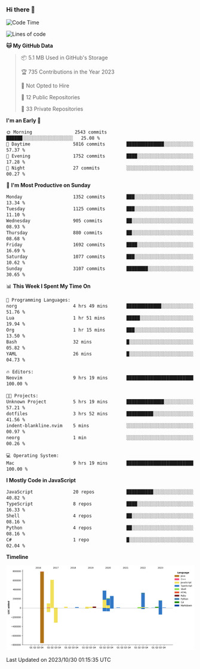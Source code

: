 ### Hi there 👋

<!--
**Clumsy-Coder/Clumsy-Coder** is a ✨ _special_ ✨ repository because its `README.md` (this file) appears on your GitHub profile.

Here are some ideas to get you started:

- 🔭 I’m currently working on ...
- 🌱 I’m currently learning ...
- 👯 I’m looking to collaborate on ...
- 🤔 I’m looking for help with ...
- 💬 Ask me about ...
- 📫 How to reach me: ...
- 😄 Pronouns: ...
- ⚡ Fun fact: ...
-->

<!-- anmol098/waka-readme-stats -->
<!--START_SECTION:waka-->
![Code Time](http://img.shields.io/badge/Code%20Time-428%20hrs%2051%20mins-blue)

![Lines of code](https://img.shields.io/badge/From%20Hello%20World%20I%27ve%20Written-3.0%20million%20lines%20of%20code-blue)

**🐱 My GitHub Data** 

> 📦 5.1 MB Used in GitHub's Storage 
 > 
> 🏆 735 Contributions in the Year 2023
 > 
> 🚫 Not Opted to Hire
 > 
> 📜 12 Public Repositories 
 > 
> 🔑 33 Private Repositories 
 > 
**I'm an Early 🐤** 

```text
🌞 Morning                2543 commits        ██████░░░░░░░░░░░░░░░░░░░   25.08 % 
🌆 Daytime                5816 commits        ██████████████░░░░░░░░░░░   57.37 % 
🌃 Evening                1752 commits        ████░░░░░░░░░░░░░░░░░░░░░   17.28 % 
🌙 Night                  27 commits          ░░░░░░░░░░░░░░░░░░░░░░░░░   00.27 % 
```
📅 **I'm Most Productive on Sunday** 

```text
Monday                   1352 commits        ███░░░░░░░░░░░░░░░░░░░░░░   13.34 % 
Tuesday                  1125 commits        ███░░░░░░░░░░░░░░░░░░░░░░   11.10 % 
Wednesday                905 commits         ██░░░░░░░░░░░░░░░░░░░░░░░   08.93 % 
Thursday                 880 commits         ██░░░░░░░░░░░░░░░░░░░░░░░   08.68 % 
Friday                   1692 commits        ████░░░░░░░░░░░░░░░░░░░░░   16.69 % 
Saturday                 1077 commits        ███░░░░░░░░░░░░░░░░░░░░░░   10.62 % 
Sunday                   3107 commits        ████████░░░░░░░░░░░░░░░░░   30.65 % 
```


📊 **This Week I Spent My Time On** 

```text
💬 Programming Languages: 
norg                     4 hrs 49 mins       █████████████░░░░░░░░░░░░   51.76 % 
Lua                      1 hr 51 mins        █████░░░░░░░░░░░░░░░░░░░░   19.94 % 
Org                      1 hr 15 mins        ███░░░░░░░░░░░░░░░░░░░░░░   13.50 % 
Bash                     32 mins             █░░░░░░░░░░░░░░░░░░░░░░░░   05.82 % 
YAML                     26 mins             █░░░░░░░░░░░░░░░░░░░░░░░░   04.73 % 

🔥 Editors: 
Neovim                   9 hrs 19 mins       █████████████████████████   100.00 % 

🐱‍💻 Projects: 
Unknown Project          5 hrs 19 mins       ██████████████░░░░░░░░░░░   57.21 % 
dotfiles                 3 hrs 52 mins       ██████████░░░░░░░░░░░░░░░   41.56 % 
indent-blankline.nvim    5 mins              ░░░░░░░░░░░░░░░░░░░░░░░░░   00.97 % 
neorg                    1 min               ░░░░░░░░░░░░░░░░░░░░░░░░░   00.26 % 

💻 Operating System: 
Mac                      9 hrs 19 mins       █████████████████████████   100.00 % 
```

**I Mostly Code in JavaScript** 

```text
JavaScript               20 repos            ██████████░░░░░░░░░░░░░░░   40.82 % 
TypeScript               8 repos             ████░░░░░░░░░░░░░░░░░░░░░   16.33 % 
Shell                    4 repos             ██░░░░░░░░░░░░░░░░░░░░░░░   08.16 % 
Python                   4 repos             ██░░░░░░░░░░░░░░░░░░░░░░░   08.16 % 
C#                       1 repo              █░░░░░░░░░░░░░░░░░░░░░░░░   02.04 % 
```



**Timeline**

![Lines of Code chart](https://raw.githubusercontent.com/Clumsy-Coder/Clumsy-Coder/main/assets/bar_graph.png)


 Last Updated on 2023/10/30 01:15:35 UTC
<!--END_SECTION:waka-->
